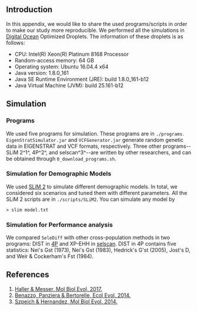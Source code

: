 ## Introduction

In this appendix, we would like to share the used programs/scripts in order to make our study more reproducible. We performed all the simulations in [Digital Ocean](https://cloud.digitalocean.com/) Optimized Droplets. The information of these droplets is as follows:

- CPU: Intel(R) Xeon(R) Platinum 8168 Processor
- Random-access memory: 64 GB
- Operating system: Ubuntu 16.04.4 x64
- Java version: 1.8.0_161
- Java SE Runtime Environment (JRE): build 1.8.0_161-b12
- Java Virtual Machine (JVM): build 25.161-b12

## Simulation

### Programs

We used five programs for simulation. These programs are in `./programs`. `EigenStratSimulator.jar` and `VCFGenerator.jar` generate random genetic data in EIGENSTRAT and VCF formats, respectively. 
Three other programs--SLiM 2^1^, 4P^2^, and selscan^3^--are written by other researchers, and can be obtained through `0_download_programs.sh`.

### Simulation for Demographic Models

We used [SLiM 2](https://messerlab.org/slim/) to simulate different demographic models. In total, we considered six scenarios and tuned them with different parameters. All the SLiM 2 scripts are in `./scripts/SLiM2`. You can simulate any model by

	> slim model.txt

### Simulation for Performance analysis

We compared `SeleDiff` with other cross-population methods in two programs: DIST in [4P](https://github.com/anbena/4p) and XP-EHH in [selscan](https://github.com/szpiech/selscan). 
DIST in 4P contains five statistics: Nei's Gst (1973), Nei's Gst (1983), Hedrick's G'st (2005), Jost's D, and Weir & Cockerham's Fst (1984).

## References

1. [Haller & Messer, Mol Biol Evol, 2017.](https://academic.oup.com/mbe/article/34/1/230/2670194)
2. [Benazzo, Panziera & Bertorelle, Ecol Evol, 2014.](https://onlinelibrary.wiley.com/doi/abs/10.1002/ece3.1261)
3. [Szpeich & Hernandez, Mol Biol Evol, 2014.](https://academic.oup.com/mbe/article/31/10/2824/1012603)